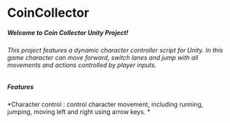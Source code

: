 # CoinCollector

##### Welcome to Coin Collector Unity Project!
###### This project features a dynamic character controller script for Unity. In this game character can move forward, switch lanes and jump with all movements and actions controlled by player inputs.
##### **Features**

*Character control : control character movement, including running, jumping, moving left and right using arrow keys. 
*
